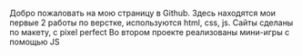 Добро пожаловать на мою страницу в Github.
Здесь находятся мои первые 2 работы по верстке, используются html, css, js.
Сайты сделаны по макету, с pixel perfect
Во втором проекте реализованы мини-игры с помощью JS
